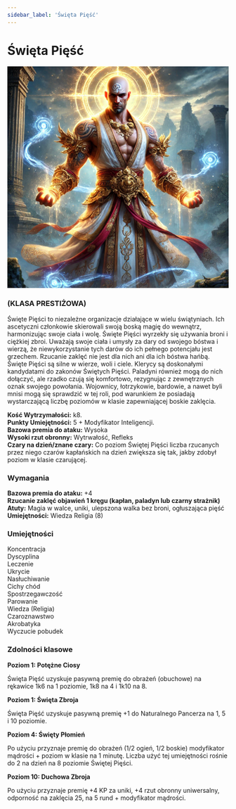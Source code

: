 ```yaml
---
sidebar_label: 'Święta Pięść'
---
```



# Święta Pięść

![święta pięść](../../static/img/wiki/wiki-klasy/swieta-piesc.png)

### (KLASA PRESTIŻOWA)
Święte Pięści to niezależne organizacje działające w wielu świątyniach. Ich ascetyczni członkowie skierowali swoją boską magię do wewnątrz, harmonizując swoje ciała i wolę. Święte Pięści wyrzekły się używania broni i ciężkiej zbroi. Uważają swoje ciała i umysły za dary od swojego bóstwa i wierzą, że niewykorzystanie tych darów do ich pełnego potencjału jest grzechem. Rzucanie zaklęć nie jest dla nich ani dla ich bóstwa hańbą. Święte Pięści są silne w wierze, woli i ciele. Klerycy są doskonałymi kandydatami do zakonów Świętych Pięści. Paladyni również mogą do nich dołączyć, ale rzadko czują się komfortowo, rezygnując z zewnętrznych oznak swojego powołania. Wojownicy, łotrzykowie, bardowie, a nawet byli mnisi mogą się sprawdzić w tej roli, pod warunkiem że posiadają wystarczającą liczbę poziomów w klasie zapewniającej boskie zaklęcia.

**Kość Wytrzymałości:** k8.\
**Punkty Umiejętności:** 5 + Modyfikator Inteligencji.\
**Bazowa premia do ataku:** Wysoka\
**Wysoki rzut obronny:** Wytrwałość, Refleks\
**Czary na dzień/znane czary:** Co poziom Świętej Pięści liczba rzucanych przez niego czarów kapłańskich na dzień zwiększa się tak, jakby zdobył poziom w klasie czarującej.

### Wymagania
**Bazowa premia do ataku:** +4\
**Rzucanie zaklęć objawień 1 kręgu (kapłan, paladyn lub czarny strażnik)**\
**Atuty:** Magia w walce, uniki, ulepszona walka bez broni, ogłuszająca pięść\
**Umiejętności:** Wiedza Religia (8)


### Umiejętności
Koncentracja\
Dyscyplina\
Leczenie\
Ukrycie\
Nasłuchiwanie\
Cichy chód\
Spostrzegawczość\
Parowanie\
Wiedza (Religia)\
Czaroznawstwo\
Akrobatyka\
Wyczucie pobudek


### Zdolności klasowe

**Poziom 1: Potężne Ciosy**

Święta Pięść uzyskuje pasywną premię do obrażeń (obuchowe) na rękawice 1k6 na 1 poziomie, 1k8 na 4 i 1k10 na 8.

**Poziom 1: Święta Zbroja**

Święta Pięść uzyskuje pasywną premię +1 do Naturalnego Pancerza na 1, 5 i 10 poziomie.

**Poziom 4: Święty Płomień**

Po użyciu przyznaje premię do obrażeń (1/2 ogień, 1/2 boskie) modyfikator mądrości + poziom w klasie na 1 minutę. Liczba użyć tej umiejętności rośnie do 2 na dzień na 8 poziomie Świętej Pięści.

**Poziom 10: Duchowa Zbroja**

Po użyciu przyznaje premię +4 KP za uniki, +4 rzut obronny uniwersalny, odporność na zaklęcia 25, na 5 rund + modyfikator mądrości.

